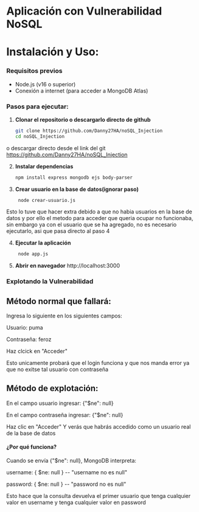 # Aplicación con Vulnerabilidad NoSQL 

# Instalación y Uso:

### Requisitos previos
- Node.js (v16 o superior)
- Conexión a internet (para acceder a MongoDB Atlas)

### Pasos para ejecutar:
1. **Clonar el repositorio o descargarlo directo de github**
   ```bash
   git clone https://github.com/Danny27HA/noSQL_Injection
   cd noSQL_Injection

o descargar directo desde el link del git https://github.com/Danny27HA/noSQL_Injection

2. **Instalar dependencias**
   ```bash
   npm install express mongodb ejs body-parser


3. **Crear usuario en la base de datos(ignorar paso)**
   ```bash
    node crear-usuario.js

Esto lo tuve que hacer extra debido a que no habia usuarios en la base de datos y por ello el metodo para acceder que queria ocupar no funcionaba, sin embargo ya con el usuario que se ha agregado, no es necesario ejecutarlo, asi que pasa directo al paso 4

4. **Ejecutar la aplicación**
   ```bash
    node app.js

5. **Abrir en navegador**
http://localhost:3000





### Explotando la Vulnerabilidad

Método normal que fallará:
-----------------------------------------------------------------------------------

Ingresa lo siguiente en los siguientes campos:

Usuario: puma

Contraseña: feroz

Haz clcick en "Acceder"

Esto unicamente probará que el login funciona y que nos manda error ya que no exitse tal usuario con contraseña



Método de explotación:
-----------------------------------------------------------------------------------

En el campo usuario ingresar: {"$ne": null}

En el campo contraseña ingresar: {"$ne": null}

Haz clic en "Acceder" Y verás que habrás accedido como un usuario real de la base de datos


#### ¿Por qué funciona?

Cuando se envía {"$ne": null}, MongoDB interpreta:

username: { $ne: null } -- "username no es null"

password: { $ne: null } -- "password no es null"

Esto hace que la consulta devuelva el primer usuario que tenga cualquier valor en username y tenga cualquier valor en password
